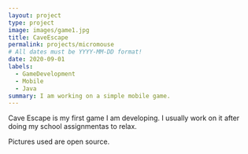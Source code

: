 ```yaml
---
layout: project
type: project
image: images/game1.jpg
title: CaveEscape
permalink: projects/micromouse
# All dates must be YYYY-MM-DD format!
date: 2020-09-01
labels:
  - GameDevelopment
  - Mobile
  - Java
summary: I am working on a simple mobile game.
---
```


Cave Escape is my first game I am developing. I usually work on it after doing my school assignmentas to relax.

Pictures used are open source.

